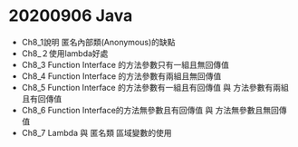 # 20200906 Java
- Ch8_1說明 匿名內部類(Anonymous)的缺點
- Ch8_２使用lambda好處
- Ch8_3 Function Interface 的方法參數只有一組且無回傳值
- Ch8_4 Function Interface 的方法參數有兩組且無回傳值
- Ch8_5 Function Interface 的方法參數有一組且有回傳值 與  方法參數有兩組且有回傳值
- Ch8_6 Function Interface的方法無參數且有回傳值 與 方法無參數且無回傳值
- Ch8_7 Lambda 與 匿名類 區域變數的使用
